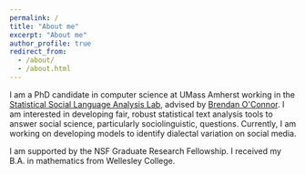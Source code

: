```yaml
---
permalink: /
title: "About me"
excerpt: "About me"
author_profile: true
redirect_from: 
  - /about/
  - /about.html
---
```


  
I am a PhD candidate in computer science at UMass Amherst working in the [Statistical Social Language Analysis Lab](http://slanglab.cs.umass.edu/), advised by [Brendan O'Connor](http://brenocon.com/). I am interested in developing fair, robust statistical text analysis tools to answer social science, particularly sociolinguistic, questions. Currently, I am working on developing models to identify dialectal variation on social media.

I am supported by the NSF Graduate Research Fellowship. I received my B.A. in mathematics from Wellesley College.